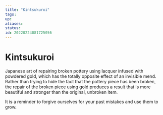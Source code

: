 ```yaml
---
title: "Kintsukuroi"
tags:
up:
aliases:
status:
id: 20220224081725056
---
```


# Kintsukuroi

Japanese art of repairing broken pottery using lacquer infused with powdered gold, which has the totally opposite effect of an invisible mend. Rather than trying to hide the fact that the pottery piece has been broken, the repair of the broken piece using gold produces a result that is more beautiful and stronger than the original, unbroken item.

It is a reminder to forgive ourselves for your past mistakes and use them to grow.
